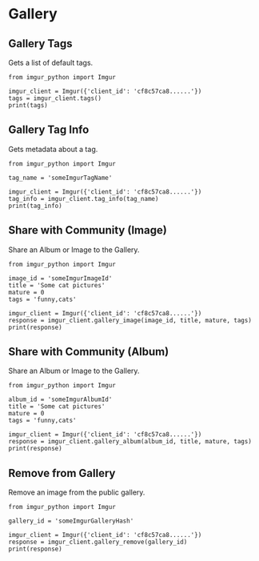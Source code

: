 Gallery
=======

## Gallery Tags

Gets a list of default tags.

```
from imgur_python import Imgur

imgur_client = Imgur({'client_id': 'cf8c57ca8......'})
tags = imgur_client.tags()
print(tags)
```

## Gallery Tag Info

Gets metadata about a tag.

```
from imgur_python import Imgur

tag_name = 'someImgurTagName'

imgur_client = Imgur({'client_id': 'cf8c57ca8......'})
tag_info = imgur_client.tag_info(tag_name)
print(tag_info)
```

## Share with Community (Image)

Share an Album or Image to the Gallery.

```
from imgur_python import Imgur

image_id = 'someImgurImageId'
title = 'Some cat pictures'
mature = 0
tags = 'funny,cats'

imgur_client = Imgur({'client_id': 'cf8c57ca8......'})
response = imgur_client.gallery_image(image_id, title, mature, tags)
print(response)
```

## Share with Community (Album)

Share an Album or Image to the Gallery.

```
from imgur_python import Imgur

album_id = 'someImgurAlbumId'
title = 'Some cat pictures'
mature = 0
tags = 'funny,cats'

imgur_client = Imgur({'client_id': 'cf8c57ca8......'})
response = imgur_client.gallery_album(album_id, title, mature, tags)
print(response)
```

## Remove from Gallery

Remove an image from the public gallery.

```
from imgur_python import Imgur

gallery_id = 'someImgurGalleryHash'

imgur_client = Imgur({'client_id': 'cf8c57ca8......'})
response = imgur_client.gallery_remove(gallery_id)
print(response)
```